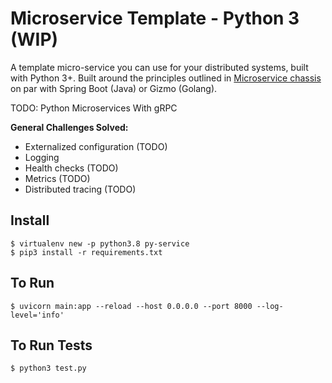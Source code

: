 # Microservice Template - Python 3 (WIP)

A template micro-service you can use for your distributed systems, built with Python 3+.
Built around the principles outlined in [Microservice chassis](https://microservices.io/patterns/microservice-chassis.html) on par with Spring Boot (Java) or Gizmo (Golang).

TODO: Python Microservices With gRPC

**General Challenges Solved:**
- Externalized configuration (TODO)
- Logging
- Health checks (TODO)
- Metrics (TODO)
- Distributed tracing (TODO)


## Install
```
$ virtualenv new -p python3.8 py-service
$ pip3 install -r requirements.txt
```

## To Run 
```
$ uvicorn main:app --reload --host 0.0.0.0 --port 8000 --log-level='info' 
```

## To Run Tests
```
$ python3 test.py
```
